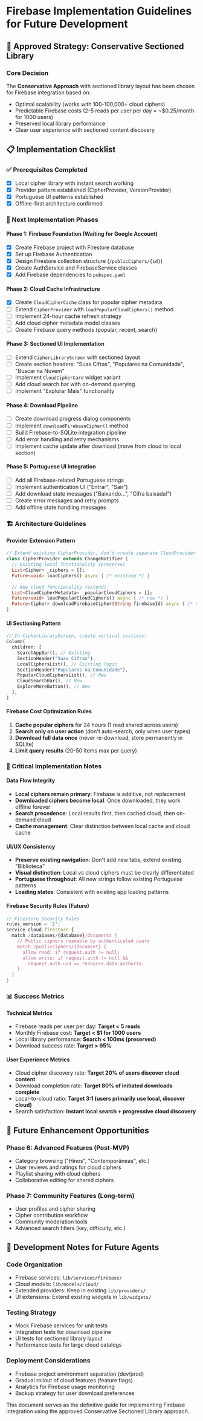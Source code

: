 # Firebase Implementation Guidelines for Future Development

## 🎯 Approved Strategy: Conservative Sectioned Library

### Core Decision
The **Conservative Approach** with sectioned library layout has been chosen for Firebase integration based on:
- Optimal scalability (works with 100-100,000+ cloud ciphers)
- Predictable Firebase costs (2-5 reads per user per day = ~$0.25/month for 1000 users)
- Preserved local library performance
- Clear user experience with sectioned content discovery

## 📋 Implementation Checklist

### ✅ Prerequisites Completed
- [x] Local cipher library with instant search working
- [x] Provider pattern established (CipherProvider, VersionProvider)
- [x] Portuguese UI patterns established
- [x] Offline-first architecture confirmed

### 🔄 Next Implementation Phases

#### Phase 1: Firebase Foundation (Waiting for Google Account)
- [x] Create Firebase project with Firestore database
- [x] Set up Firebase Authentication
- [x] Design Firestore collection structure (`/publicCiphers/{id}`)
- [x] Create AuthService and FirebaseService classes
- [x] Add Firebase dependencies to `pubspec.yaml`

#### Phase 2: Cloud Cache Infrastructure 
- [x] Create `CloudCipherCache` class for popular cipher metadata
- [ ] Extend `CipherProvider` with `loadPopularCloudCiphers()` method
- [ ] Implement 24-hour cache refresh strategy
- [ ] Add cloud cipher metadata model classes
- [ ] Create Firebase query methods (popular, recent, search)

#### Phase 3: Sectioned UI Implementation
- [ ] Extend `CipherLibraryScreen` with sectioned layout
- [ ] Create section headers: "Suas Cifras", "Populares na Comunidade", "Buscar na Nuvem"
- [ ] Implement `CloudCipherCard` widget variant
- [ ] Add cloud search bar with on-demand querying
- [ ] Implement "Explorar Mais" functionality

#### Phase 4: Download Pipeline
- [ ] Create download progress dialog components
- [ ] Implement `downloadFirebaseCipher()` method
- [ ] Build Firebase-to-SQLite integration pipeline
- [ ] Add error handling and retry mechanisms
- [ ] Implement cache update after download (move from cloud to local section)

#### Phase 5: Portuguese UI Integration
- [ ] Add all Firebase-related Portuguese strings
- [ ] Implement authentication UI ("Entrar", "Sair")
- [ ] Add download state messages ("Baixando...", "Cifra baixada!")
- [ ] Create error messages and retry prompts
- [ ] Add offline state handling messages

### 🏗️ Architecture Guidelines

#### Provider Extension Pattern
```dart
// Extend existing CipherProvider, don't create separate CloudProvider
class CipherProvider extends ChangeNotifier {
  // Existing local functionality (preserve)
  List<Cipher> _ciphers = [];
  Future<void> loadCiphers() async { /* existing */ }
  
  // New cloud functionality (extend)
  List<CloudCipherMetadata> _popularCloudCiphers = [];
  Future<void> loadPopularCloudCiphers() async { /* new */ }
  Future<Cipher> downloadFirebaseCipher(String firebaseId) async { /* new */ }
}
```

#### UI Sectioning Pattern
```dart
// In CipherLibraryScreen, create vertical sections:
Column(
  children: [
    SearchAppBar(), // Existing
    SectionHeader("Suas Cifras"), 
    LocalCiphersList(), // Existing logic
    SectionHeader("Populares na Comunidade"),
    PopularCloudCiphersList(), // New
    CloudSearchBar(), // New
    ExploreMoreButton(), // New
  ],
)
```

#### Firebase Cost Optimization Rules
1. **Cache popular ciphers** for 24 hours (1 read shared across users)
2. **Search only on user action** (don't auto-search, only when user types)
3. **Download full data once** (never re-download, store permanently in SQLite)
4. **Limit query results** (20-50 items max per query)

### 🚨 Critical Implementation Notes

#### Data Flow Integrity
- **Local ciphers remain primary**: Firebase is additive, not replacement
- **Downloaded ciphers become local**: Once downloaded, they work offline forever
- **Search precedence**: Local results first, then cached cloud, then on-demand cloud
- **Cache management**: Clear distinction between local cache and cloud cache

#### UI/UX Consistency
- **Preserve existing navigation**: Don't add new tabs, extend existing "Biblioteca"
- **Visual distinction**: Local vs cloud ciphers must be clearly differentiated
- **Portuguese throughout**: All new strings follow existing Portuguese patterns
- **Loading states**: Consistent with existing app loading patterns

#### Firebase Security Rules (Future)
```javascript
// Firestore Security Rules
rules_version = '2';
service cloud.firestore {
  match /databases/{database}/documents {
    // Public ciphers readable by authenticated users
    match /publicCiphers/{document} {
      allow read: if request.auth != null;
      allow write: if request.auth != null && 
        request.auth.uid == resource.data.authorId;
    }
  }
}
```

### 📊 Success Metrics

#### Technical Metrics
- Firebase reads per user per day: **Target < 5 reads**
- Monthly Firebase cost: **Target < $1 for 1000 users**
- Local library performance: **Search < 100ms (preserved)**
- Download success rate: **Target > 95%**

#### User Experience Metrics  
- Cloud cipher discovery rate: **Target 20% of users discover cloud content**
- Download completion rate: **Target 80% of initiated downloads complete**
- Local-to-cloud ratio: **Target 3:1 (users primarily use local, discover cloud)**
- Search satisfaction: **Instant local search + progressive cloud discovery**

## 🔮 Future Enhancement Opportunities

### Phase 6: Advanced Features (Post-MVP)
- Category browsing ("Hinos", "Contemporâneas", etc.)
- User reviews and ratings for cloud ciphers
- Playlist sharing with cloud ciphers
- Collaborative editing for shared ciphers

### Phase 7: Community Features (Long-term)
- User profiles and cipher sharing
- Cipher contribution workflow
- Community moderation tools
- Advanced search filters (key, difficulty, etc.)

## 📝 Development Notes for Future Agents

### Code Organization
- Firebase services: `lib/services/firebase/`
- Cloud models: `lib/models/cloud/`
- Extended providers: Keep in existing `lib/providers/`
- UI extensions: Extend existing widgets in `lib/widgets/`

### Testing Strategy
- Mock Firebase services for unit tests
- Integration tests for download pipeline
- UI tests for sectioned library layout
- Performance tests for large cloud catalogs

### Deployment Considerations
- Firebase project environment separation (dev/prod)
- Gradual rollout of cloud features (feature flags)
- Analytics for Firebase usage monitoring
- Backup strategy for user download preferences

This document serves as the definitive guide for implementing Firebase integration using the approved Conservative Sectioned Library approach.